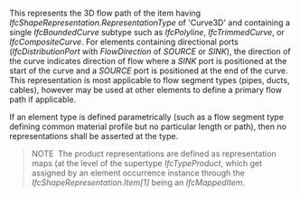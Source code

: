 This represents the 3D flow path of the item having _IfcShapeRepresentation.RepresentationType_ of 'Curve3D' and containing a single _IfcBoundedCurve_ subtype such as _IfcPolyline_, _IfcTrimmedCurve_, or _IfcCompositeCurve_. For elements containing directional ports (_IfcDistributionPort_ with _FlowDirection_ of _SOURCE_ or _SINK_), the direction of the curve indicates direction of flow where a _SINK_ port is positioned at the start of the curve and a _SOURCE_ port is positioned at the end of the curve. This representation is most applicable to flow segment types (pipes, ducts, cables), however may be used at other elements to define a primary flow path if applicable.

If an element type is defined parametrically (such as a flow segment type defining common material profile but no particular length or path), then no representations shall be asserted at the type.

> NOTE&nbsp; The product representations are defined as representation maps (at the level of the supertype _IfcTypeProduct_, which get assigned by an element occurrence instance through the _IfcShapeRepresentation.Item[1]_ being an _IfcMappedItem_.